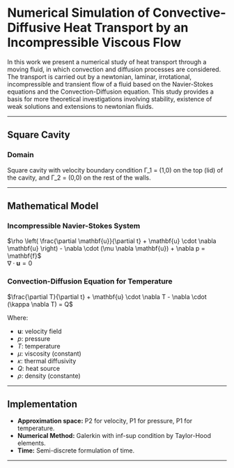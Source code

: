 # Numerical Simulation of Convective-Diffusive Heat Transport by an Incompressible Viscous Flow

In this work we present a numerical study of heat transport through a moving fluid, in which convection and diffusion processes are considered. The transport is carried out by a newtonian, laminar, irrotational, incompressible and transient flow of a fluid based on the Navier-Stokes equations and the Convection-Diffusion equation. This study provides a basis for more theoretical investigations involving stability, existence of weak solutions and extensions to newtonian fluids.

---

## Square Cavity
### Domain
Square cavity with velocity boundary condition Γ_1 = (1,0) on the top (lid) of the cavity, and Γ_2 = (0,0) on the rest of the walls.

---

## Mathematical Model
### Incompressible Navier-Stokes System
$\rho \left( \frac{\partial \mathbf{u}}{\partial t} + \mathbf{u} \cdot \nabla \mathbf{u} \right) - \nabla \cdot (\mu \nabla \mathbf{u}) + \nabla p = \mathbf{f}$ \
$\nabla \cdot \mathbf{u} = 0$

### Convection-Diffusion Equation for Temperature
$\frac{\partial T}{\partial t} + \mathbf{u} \cdot \nabla T - \nabla \cdot (\kappa \nabla T) = Q$

Where:
- $\mathbf{u}$: velocity field
- $p$: pressure
- $T$: temperature
- $\mu$: viscosity (constant)
- $\kappa$: thermal diffusivity
- $Q$: heat source
- $\rho$: density (constante)

---

## Implementation
- **Approximation space:** P2 for velocity, P1 for pressure, P1 for temperature.
- **Numerical Method:** Galerkin with inf-sup condition by Taylor-Hood elements.
- **Time:** Semi-discrete formulation of time.

---
